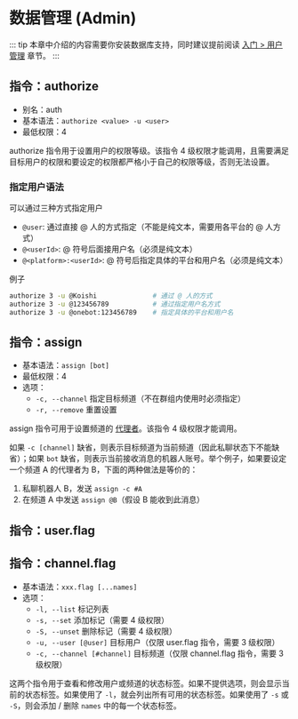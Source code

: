 # 数据管理 (Admin)

::: tip
本章中介绍的内容需要你安装数据库支持，同时建议提前阅读 [入门 > 用户管理](../../manual/usage/user.md) 章节。
:::

## 指令：authorize

- 别名：auth
- 基本语法：`authorize <value> -u <user>`
- 最低权限：4

authorize 指令用于设置用户的权限等级。该指令 4 级权限才能调用，且需要满足目标用户的权限和要设定的权限都严格小于自己的权限等级，否则无法设置。

### 指定用户语法

可以通过三种方式指定用户

- `@user`: 通过直接 @ 人的方式指定（不能是纯文本，需要用各平台的 @ 人方式）
- `@<userId>`: @ 符号后面接用户名（必须是纯文本）
- `@<platform>:<userId>`: @ 符号后指定具体的平台和用户名（必须是纯文本）

例子

```sh
authorize 3 -u @Koishi              # 通过 @ 人的方式
authorize 3 -u @123456789           # 通过指定用户名方式
authorize 3 -u @onebot:123456789    # 指定具体的平台和用户名
```


## 指令：assign

- 基本语法：`assign [bot]`
- 最低权限：4
- 选项：
  - `-c, --channel` 指定目标频道（不在群组内使用时必须指定）
  - `-r, --remove` 重置设置

assign 指令可用于设置频道的 [代理者](../../guide/database/builtin.md#平台相关字段)。该指令 4 级权限才能调用。

如果 `-c [channel]` 缺省，则表示目标频道为当前频道（因此私聊状态下不能缺省）；如果 `bot` 缺省，则表示当前接收消息的机器人账号。举个例子，如果要设定一个频道 A 的代理者为 B，下面的两种做法是等价的：

1. 私聊机器人 B，发送 `assign -c #A`
2. 在频道 A 中发送 `assign @B`（假设 B 能收到此消息）

## 指令：user.flag
## 指令：channel.flag

- 基本语法：`xxx.flag [...names]`
- 选项：
  - `-l, --list` 标记列表
  - `-s, --set` 添加标记（需要 4 级权限）
  - `-S, --unset` 删除标记（需要 4 级权限）
  - `-u, --user [@user]` 目标用户（仅限 user.flag 指令，需要 3 级权限）
  - `-c, --channel [#channel]` 目标频道（仅限 channel.flag 指令，需要 3 级权限）

这两个指令用于查看和修改用户或频道的状态标签。如果不提供选项，则会显示当前的状态标签。如果使用了 `-l`，就会列出所有可用的状态标签。如果使用了 `-s` 或 `-S`，则会添加 / 删除 `names` 中的每一个状态标签。
